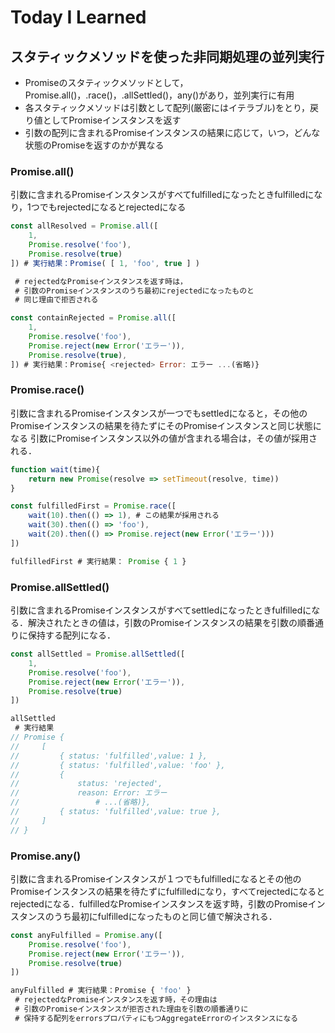# Today I Learned

## スタティックメソッドを使った非同期処理の並列実行

- Promiseのスタティックメソッドとして，Promise.all()，.race()，.allSettled()，any()があり，並列実行に有用
- 各スタティックメソッドは引数として配列(厳密にはイテラブル)をとり，戻り値としてPromiseインスタンスを返す
- 引数の配列に含まれるPromiseインスタンスの結果に応じて，いつ，どんな状態のPromiseを返すのかが異なる

### Promise.all()

引数に含まれるPromiseインスタンスがすべてfulfilledになったときfulfilledになり，1つでもrejectedになるとrejectedになる

```JavaScript
const allResolved = Promise.all([
    1,
    Promise.resolve('foo'),
    Promise.resolve(true)
]) # 実行結果：Promise( [ 1, 'foo', true ] )

 # rejectedなPromiseインスタンスを返す時は，
 # 引数のPromiseインスタンスのうち最初にrejectedになったものと
 # 同じ理由で拒否される

const containRejected = Promise.all([
    1,
    Promise.resolve('foo'),
    Promise.reject(new Error('エラー')),
    Promise.resolve(true),
]) # 実行結果：Promise{ <rejected> Error: エラー ...(省略)}

```

### Promise.race()

引数に含まれるPromiseインスタンスが一つでもsettledになると，その他のPromiseインスタンスの結果を待たずにそのPromiseインスタンスと同じ状態になる
引数にPromiseインスタンス以外の値が含まれる場合は，その値が採用される．

```Javascript
function wait(time){
    return new Promise(resolve => setTimeout(resolve, time))
}

const fulfilledFirst = Promise.race([
    wait(10).then(() => 1), # この結果が採用される
    wait(30).then(() => 'foo'),
    wait(20).then(() => Promise.reject(new Error('エラー')))
])

fulfilledFirst # 実行結果： Promise { 1 }
```

### Promise.allSettled()

引数に含まれるPromiseインスタンスがすべてsettledになったときfulfilledになる．解決されたときの値は，引数のPromiseインスタンスの結果を引数の順番通りに保持する配列になる．

```Javascript
const allSettled = Promise.allSettled([
    1,
    Promise.resolve('foo'),
    Promise.reject(new Error('エラー')),
    Promise.resolve(true)
]) 

allSettled
 # 実行結果
// Promise {
//     [
//         { status: 'fulfilled',value: 1 },
//         { status: 'fulfilled',value: 'foo' },
//         {
//             status: 'rejected',
//             reason: Error: エラー 
//                 # ...(省略)},
//         { status: 'fulfilled',value: true },
//     ]
// }

```

### Promise.any()

引数に含まれるPromiseインスタンスが１つでもfulfilledになるとその他のPromiseインスタンスの結果を待たずにfulfilledになり，すべてrejectedになるとrejectedになる．fulfilledなPromiseインスタンスを返す時，引数のPromiseインスタンスのうち最初にfulfilledになったものと同じ値で解決される．

```Javascript
const anyFulfilled = Promise.any([
    Promise.resolve('foo'),
    Promise.reject(new Error('エラー')),
    Promise.resolve(true)
])

anyFulfilled # 実行結果：Promise { 'foo' }
 # rejectedなPromiseインスタンスを返す時，その理由は
 # 引数のPromiseインスタンスが拒否された理由を引数の順番通りに
 # 保持する配列をerrorsプロパティにもつAggregateErrorのインスタンスになる

```

